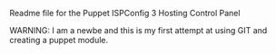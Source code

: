 Readme file for the Puppet ISPConfig 3 Hosting Control Panel


WARNING:
I am a newbe and this is my first attempt at using GIT and creating a puppet module.
